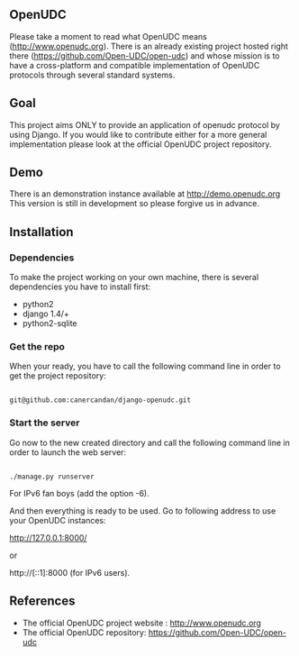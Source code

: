 OpenUDC
-------

Please take a moment to read what OpenUDC means (http://www.openudc.org).
There is an already existing project hosted right there (https://github.com/Open-UDC/open-udc) and whose mission is to have a cross-platform and compatible implementation of OpenUDC protocols through several standard systems.

Goal
----

This project aims ONLY to provide an application of openudc protocol by using Django. If you would like to contribute either for a more general implementation please look at the official OpenUDC project repository.

Demo
----

There is an demonstration instance available at http://demo.openudc.org
This version is still in development so please forgive us in advance.

Installation
------------

### Dependencies

To make the project working on your own machine, there is several dependencies you have to install first:

* python2
* django 1.4/+
* python2-sqlite

### Get the repo

When your ready, you have to call the following command line in order to get the project repository:

<code>
git@github.com:canercandan/django-openudc.git
</code>

### Start the server

Go now to the new created directory and call the following command line in order to launch the web server:

<code>
./manage.py runserver
</code>

For IPv6 fan boys (add the option -6).

And then everything is ready to be used. Go to following address to use your OpenUDC instances:

http://127.0.0.1:8000/

or

http://[::1]:8000 (for IPv6 users).

References
----------

* The official OpenUDC project website : http://www.openudc.org
* The official OpenUDC repository: https://github.com/Open-UDC/open-udc
